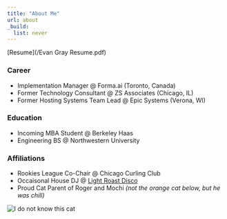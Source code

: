 ```yaml
---
title: "About Me"
url: about
_build:
  list: never
---
```

[Resume](/Evan Gray Resume.pdf)

### Career
- Implementation Manager @ Forma.ai (Toronto, Canada)
- Former Technology Consultant @ ZS Associates (Chicago, IL)
- Former Hosting Systems Team Lead @ Epic Systems (Verona, WI)

### Education
- Incoming MBA Student @ Berkeley Haas
- Engineering BS @ Northwestern University

### Affiliations
- Rookies League Co-Chair @ Chicago Curling Club
- Occaisonal House DJ @ [Light Roast Disco](https://LightRoastDisco.com)
- Proud Cat Parent of Roger and Mochi *(not the orange cat below, but he was chill)*

![I do not know this cat](/posts/me_and_orange_cat.png)